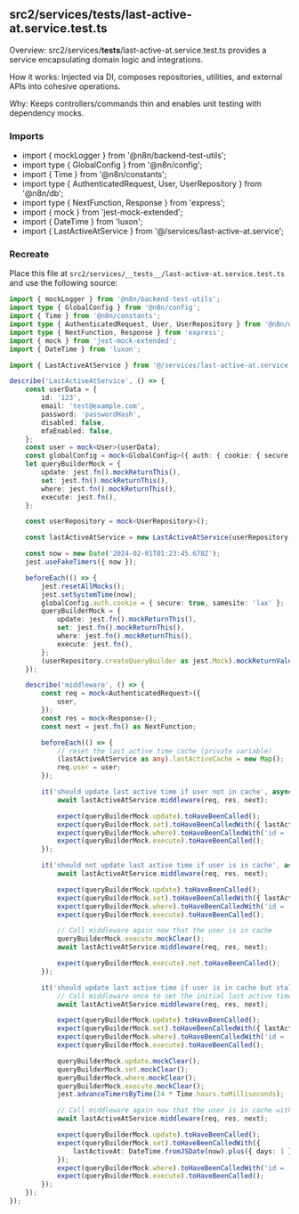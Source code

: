 ## src2/services/__tests__/last-active-at.service.test.ts

Overview: src2/services/__tests__/last-active-at.service.test.ts provides a service encapsulating domain logic and integrations.

How it works: Injected via DI, composes repositories, utilities, and external APIs into cohesive operations.

Why: Keeps controllers/commands thin and enables unit testing with dependency mocks.

### Imports

- import { mockLogger } from '@n8n/backend-test-utils';
- import type { GlobalConfig } from '@n8n/config';
- import { Time } from '@n8n/constants';
- import type { AuthenticatedRequest, User, UserRepository } from '@n8n/db';
- import type { NextFunction, Response } from 'express';
- import { mock } from 'jest-mock-extended';
- import { DateTime } from 'luxon';
- import { LastActiveAtService } from '@/services/last-active-at.service';

### Recreate

Place this file at `src2/services/__tests__/last-active-at.service.test.ts` and use the following source:

```ts
import { mockLogger } from '@n8n/backend-test-utils';
import type { GlobalConfig } from '@n8n/config';
import { Time } from '@n8n/constants';
import type { AuthenticatedRequest, User, UserRepository } from '@n8n/db';
import type { NextFunction, Response } from 'express';
import { mock } from 'jest-mock-extended';
import { DateTime } from 'luxon';

import { LastActiveAtService } from '@/services/last-active-at.service';

describe('LastActiveAtService', () => {
	const userData = {
		id: '123',
		email: 'test@example.com',
		password: 'passwordHash',
		disabled: false,
		mfaEnabled: false,
	};
	const user = mock<User>(userData);
	const globalConfig = mock<GlobalConfig>({ auth: { cookie: { secure: true, samesite: 'lax' } } });
	let queryBuilderMock = {
		update: jest.fn().mockReturnThis(),
		set: jest.fn().mockReturnThis(),
		where: jest.fn().mockReturnThis(),
		execute: jest.fn(),
	};

	const userRepository = mock<UserRepository>();

	const lastActiveAtService = new LastActiveAtService(userRepository, mockLogger());

	const now = new Date('2024-02-01T01:23:45.678Z');
	jest.useFakeTimers({ now });

	beforeEach(() => {
		jest.resetAllMocks();
		jest.setSystemTime(now);
		globalConfig.auth.cookie = { secure: true, samesite: 'lax' };
		queryBuilderMock = {
			update: jest.fn().mockReturnThis(),
			set: jest.fn().mockReturnThis(),
			where: jest.fn().mockReturnThis(),
			execute: jest.fn(),
		};
		(userRepository.createQueryBuilder as jest.Mock).mockReturnValue(queryBuilderMock);
	});

	describe('middleware', () => {
		const req = mock<AuthenticatedRequest>({
			user,
		});
		const res = mock<Response>();
		const next = jest.fn() as NextFunction;

		beforeEach(() => {
			// reset the last active time cache (private variable)
			(lastActiveAtService as any).lastActiveCache = new Map();
			req.user = user;
		});

		it('should update last active time if user not in cache', async () => {
			await lastActiveAtService.middleware(req, res, next);

			expect(queryBuilderMock.update).toHaveBeenCalled();
			expect(queryBuilderMock.set).toHaveBeenCalledWith({ lastActiveAt: expect.any(Date) });
			expect(queryBuilderMock.where).toHaveBeenCalledWith('id = :id', { id: user.id });
			expect(queryBuilderMock.execute).toHaveBeenCalled();
		});

		it('should not update last active time if user is in cache', async () => {
			await lastActiveAtService.middleware(req, res, next);

			expect(queryBuilderMock.update).toHaveBeenCalled();
			expect(queryBuilderMock.set).toHaveBeenCalledWith({ lastActiveAt: expect.any(Date) });
			expect(queryBuilderMock.where).toHaveBeenCalledWith('id = :id', { id: user.id });
			expect(queryBuilderMock.execute).toHaveBeenCalled();

			// Call middleware again now that the user is in cache
			queryBuilderMock.execute.mockClear();
			await lastActiveAtService.middleware(req, res, next);

			expect(queryBuilderMock.execute).not.toHaveBeenCalled();
		});

		it('should update last active time if user is in cache but stale', async () => {
			// Call middleware once to set the initial last active time
			await lastActiveAtService.middleware(req, res, next);

			expect(queryBuilderMock.update).toHaveBeenCalled();
			expect(queryBuilderMock.set).toHaveBeenCalledWith({ lastActiveAt: expect.any(Date) });
			expect(queryBuilderMock.where).toHaveBeenCalledWith('id = :id', { id: user.id });
			expect(queryBuilderMock.execute).toHaveBeenCalled();

			queryBuilderMock.update.mockClear();
			queryBuilderMock.set.mockClear();
			queryBuilderMock.where.mockClear();
			queryBuilderMock.execute.mockClear();
			jest.advanceTimersByTime(24 * Time.hours.toMilliseconds);

			// Call middleware again now that the user is in cache with a stale last active time
			await lastActiveAtService.middleware(req, res, next);

			expect(queryBuilderMock.update).toHaveBeenCalled();
			expect(queryBuilderMock.set).toHaveBeenCalledWith({
				lastActiveAt: DateTime.fromJSDate(now).plus({ days: 1 }).startOf('day').toJSDate(),
			});
			expect(queryBuilderMock.where).toHaveBeenCalledWith('id = :id', { id: user.id });
			expect(queryBuilderMock.execute).toHaveBeenCalled();
		});
	});
});

```
